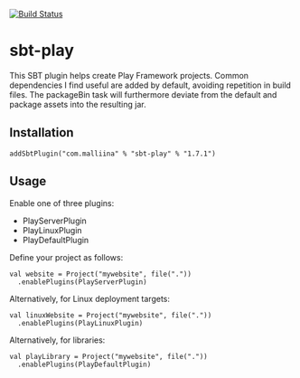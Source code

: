 [![Build Status](https://travis-ci.org/malliina/sbt-play.svg?branch=master)](https://travis-ci.org/malliina/sbt-play)

# sbt-play

This SBT plugin helps create Play Framework projects. Common dependencies I 
find useful are added by default, avoiding repetition in build files. The 
packageBin task will furthermore deviate from the default and package assets 
into the resulting jar.

## Installation

    addSbtPlugin("com.malliina" % "sbt-play" % "1.7.1")

## Usage

Enable one of three plugins:

- PlayServerPlugin
- PlayLinuxPlugin
- PlayDefaultPlugin

Define your project as follows:

    val website = Project("mywebsite", file("."))
      .enablePlugins(PlayServerPlugin)

Alternatively, for Linux deployment targets:
      
    val linuxWebsite = Project("mywebsite", file("."))
      .enablePlugins(PlayLinuxPlugin)
      
Alternatively, for libraries:
      
    val playLibrary = Project("mywebsite", file("."))
      .enablePlugins(PlayDefaultPlugin)

